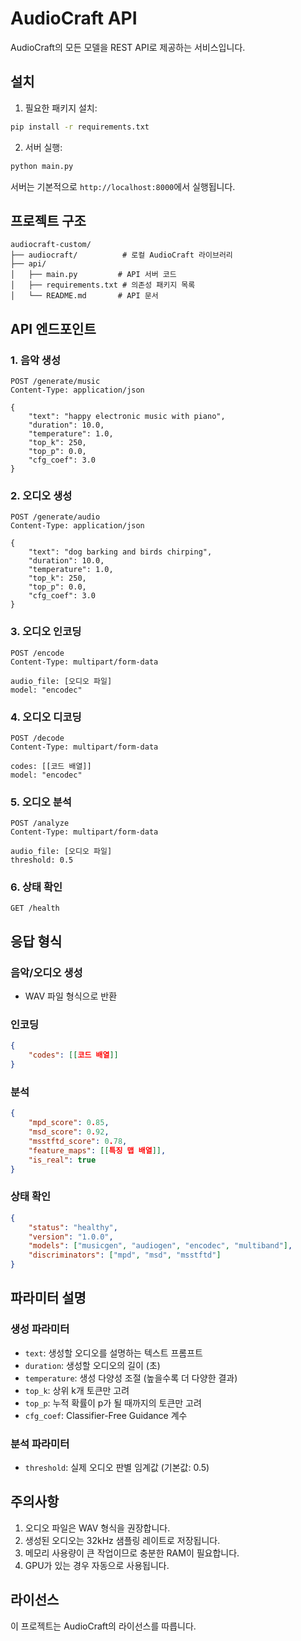 # AudioCraft API

AudioCraft의 모든 모델을 REST API로 제공하는 서비스입니다.

## 설치

1. 필요한 패키지 설치:
```bash
pip install -r requirements.txt
```

2. 서버 실행:
```bash
python main.py
```

서버는 기본적으로 `http://localhost:8000`에서 실행됩니다.

## 프로젝트 구조

```
audiocraft-custom/
├── audiocraft/          # 로컬 AudioCraft 라이브러리
├── api/
│   ├── main.py         # API 서버 코드
│   ├── requirements.txt # 의존성 패키지 목록
│   └── README.md       # API 문서
```

## API 엔드포인트

### 1. 음악 생성
```http
POST /generate/music
Content-Type: application/json

{
    "text": "happy electronic music with piano",
    "duration": 10.0,
    "temperature": 1.0,
    "top_k": 250,
    "top_p": 0.0,
    "cfg_coef": 3.0
}
```

### 2. 오디오 생성
```http
POST /generate/audio
Content-Type: application/json

{
    "text": "dog barking and birds chirping",
    "duration": 10.0,
    "temperature": 1.0,
    "top_k": 250,
    "top_p": 0.0,
    "cfg_coef": 3.0
}
```

### 3. 오디오 인코딩
```http
POST /encode
Content-Type: multipart/form-data

audio_file: [오디오 파일]
model: "encodec"
```

### 4. 오디오 디코딩
```http
POST /decode
Content-Type: multipart/form-data

codes: [[코드 배열]]
model: "encodec"
```

### 5. 오디오 분석
```http
POST /analyze
Content-Type: multipart/form-data

audio_file: [오디오 파일]
threshold: 0.5
```

### 6. 상태 확인
```http
GET /health
```

## 응답 형식

### 음악/오디오 생성
- WAV 파일 형식으로 반환

### 인코딩
```json
{
    "codes": [[코드 배열]]
}
```

### 분석
```json
{
    "mpd_score": 0.85,
    "msd_score": 0.92,
    "msstftd_score": 0.78,
    "feature_maps": [[특징 맵 배열]],
    "is_real": true
}
```

### 상태 확인
```json
{
    "status": "healthy",
    "version": "1.0.0",
    "models": ["musicgen", "audiogen", "encodec", "multiband"],
    "discriminators": ["mpd", "msd", "msstftd"]
}
```

## 파라미터 설명

### 생성 파라미터
- `text`: 생성할 오디오를 설명하는 텍스트 프롬프트
- `duration`: 생성할 오디오의 길이 (초)
- `temperature`: 생성 다양성 조절 (높을수록 더 다양한 결과)
- `top_k`: 상위 k개 토큰만 고려
- `top_p`: 누적 확률이 p가 될 때까지의 토큰만 고려
- `cfg_coef`: Classifier-Free Guidance 계수

### 분석 파라미터
- `threshold`: 실제 오디오 판별 임계값 (기본값: 0.5)

## 주의사항

1. 오디오 파일은 WAV 형식을 권장합니다.
2. 생성된 오디오는 32kHz 샘플링 레이트로 저장됩니다.
3. 메모리 사용량이 큰 작업이므로 충분한 RAM이 필요합니다.
4. GPU가 있는 경우 자동으로 사용됩니다.

## 라이선스

이 프로젝트는 AudioCraft의 라이선스를 따릅니다. 